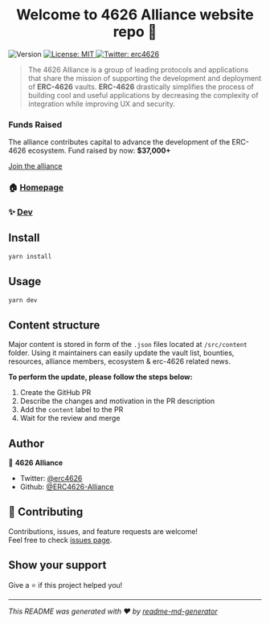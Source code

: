 <h1 align="center">Welcome to 4626 Alliance website repo 👋</h1>
<p>
  <img alt="Version" src="https://img.shields.io/badge/version-1.17.0-blue.svg?cacheSeconds=2592000" />
  <a href="#" target="_blank">
    <img alt="License: MIT" src="https://img.shields.io/badge/License-MIT-yellow.svg" />
  </a>
  <a href="https://twitter.com/erc4626" target="_blank">
    <img alt="Twitter: erc4626" src="https://img.shields.io/twitter/follow/erc4626.svg?style=social" />
  </a>
</p>

> The 4626 Alliance is a group of leading protocols and applications that share the mission of supporting the development and deployment of **ERC-4626** vaults. **ERC-4626**
> drastically simplifies the
> process of building cool and useful applications by decreasing the complexity of integration while improving UX and security.

### Funds Raised
  The alliance contributes capital to advance the development of the ERC-4626 ecosystem.
  Fund raised by now: **$37,000+**

 [Join the alliance](https://forms.gle/DsCsttsxBUYQTB9r6)

### 🏠 [Homepage](https://erc4626.info/)

### ✨ [Dev](https://dev.eip4626.com)

## Install

```sh
yarn install
```

## Usage

```sh
yarn dev
```

## Content structure

Major content is stored in form of the `.json` files located at `/src/content` folder. Using it maintainers can easily update the vault list, bounties, resources, alliance
members, ecosystem & erc-4626 related news.

**To perform the update, please follow the steps below:**
1. Create the GitHub PR
2. Describe the changes and motivation in the PR description
3. Add the `content` label to the PR
4. Wait for the review and merge

## Author

👤 **4626 Alliance**

* Twitter: [@erc4626](https://twitter.com/erc4626)
* Github: [@ERC4626-Alliance](https://github.com/erc4626-alliance)

## 🤝 Contributing

Contributions, issues, and feature requests are welcome!<br />Feel free to check [issues page](https://github.com/ERC4626-Alliance/sup-web-4626/issues).

## Show your support

Give a ⭐️ if this project helped you!

***
_This README was generated with ❤️ by [readme-md-generator](https://github.com/kefranabg/readme-md-generator)_